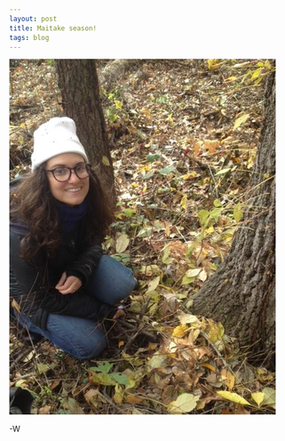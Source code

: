 ```yaml
---
layout: post
title: Maitake season!
tags: blog
---
```





 ![lol][image1]

 [image1]: /images/2014/10/2014-10-18-maitake-season-image1.JPG



-W
